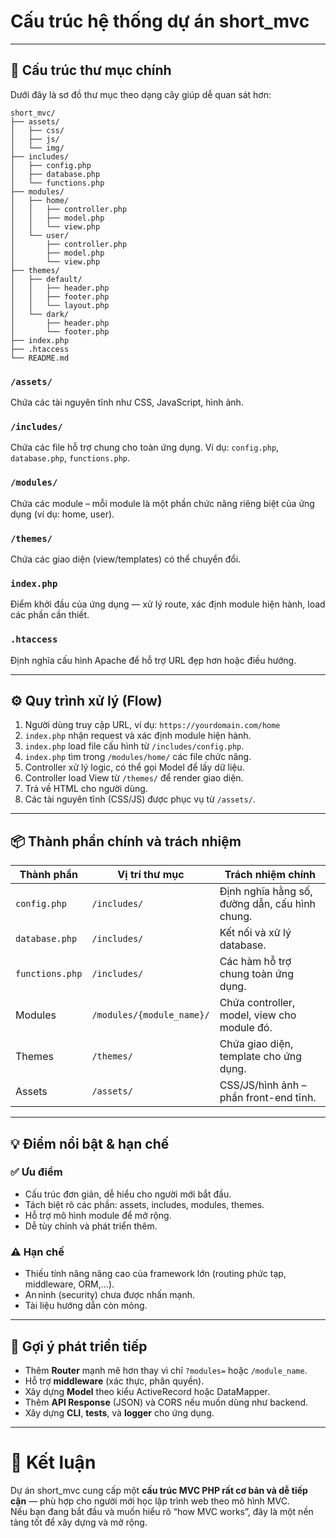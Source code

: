 # Cấu trúc hệ thống dự án **short_mvc**

---

## 🧱 Cấu trúc thư mục chính  

Dưới đây là sơ đồ thư mục theo dạng cây giúp dễ quan sát hơn:

```
short_mvc/
├── assets/
│   ├── css/
│   ├── js/
│   └── img/
├── includes/
│   ├── config.php
│   ├── database.php
│   └── functions.php
├── modules/
│   ├── home/
│   │   ├── controller.php
│   │   ├── model.php
│   │   └── view.php
│   └── user/
│       ├── controller.php
│       ├── model.php
│       └── view.php
├── themes/
│   ├── default/
│   │   ├── header.php
│   │   ├── footer.php
│   │   └── layout.php
│   └── dark/
│       ├── header.php
│       └── footer.php
├── index.php
├── .htaccess
└── README.md
```

### `/assets/`  
Chứa các tài nguyên tĩnh như CSS, JavaScript, hình ảnh.  

### `/includes/`  
Chứa các file hỗ trợ chung cho toàn ứng dụng. Ví dụ: `config.php`, `database.php`, `functions.php`.  

### `/modules/`  
Chứa các module – mỗi module là một phần chức năng riêng biệt của ứng dụng (ví dụ: home, user).  

### `/themes/`  
Chứa các giao diện (view/templates) có thể chuyển đổi.

### `index.php`  
Điểm khởi đầu của ứng dụng — xử lý route, xác định module hiện hành, load các phần cần thiết.

### `.htaccess`  
Định nghĩa cấu hình Apache để hỗ trợ URL đẹp hơn hoặc điều hướng.

---

## ⚙️ Quy trình xử lý (Flow)  

1. Người dùng truy cập URL, ví dụ: `https://yourdomain.com/home`  
2. `index.php` nhận request và xác định module hiện hành.  
3. `index.php` load file cấu hình từ `/includes/config.php`.  
4. `index.php` tìm trong `/modules/home/` các file chức năng.  
5. Controller xử lý logic, có thể gọi Model để lấy dữ liệu.  
6. Controller load View từ `/themes/` để render giao diện.  
7. Trả về HTML cho người dùng.  
8. Các tài nguyên tĩnh (CSS/JS) được phục vụ từ `/assets/`.

---

## 📦 Thành phần chính và trách nhiệm  
| Thành phần       | Vị trí thư mục            | Trách nhiệm chính                                |
|------------------|---------------------------|--------------------------------------------------|
| `config.php`     | `/includes/`              | Định nghĩa hằng số, đường dẫn, cấu hình chung.  |
| `database.php`   | `/includes/`              | Kết nối và xử lý database.                       |
| `functions.php`  | `/includes/`              | Các hàm hỗ trợ chung toàn ứng dụng.              |
| Modules          | `/modules/{module_name}/` | Chứa controller, model, view cho module đó.      |
| Themes           | `/themes/`                | Chứa giao diện, template cho ứng dụng.           |
| Assets           | `/assets/`                | CSS/JS/hình ảnh – phần front-end tĩnh.          |

---

## 💡 Điểm nổi bật & hạn chế  
### ✅ Ưu điểm  
- Cấu trúc đơn giản, dễ hiểu cho người mới bắt đầu.  
- Tách biệt rõ các phần: assets, includes, modules, themes.  
- Hỗ trợ mô hình module để mở rộng.  
- Dễ tùy chỉnh và phát triển thêm.

### ⚠️ Hạn chế  
- Thiếu tính năng nâng cao của framework lớn (routing phức tạp, middleware, ORM,…).  
- An ninh (security) chưa được nhấn mạnh.  
- Tài liệu hướng dẫn còn mỏng.

---

## 🚀 Gợi ý phát triển tiếp  
- Thêm **Router** mạnh mẽ hơn thay vì chỉ `?modules=` hoặc `/module_name`.  
- Hỗ trợ **middleware** (xác thực, phân quyền).  
- Xây dựng **Model** theo kiểu ActiveRecord hoặc DataMapper.  
- Thêm **API Response** (JSON) và CORS nếu muốn dùng như backend.  
- Xây dựng **CLI**, **tests**, và **logger** cho ứng dụng.

---

# 🧩 Kết luận  
Dự án short_mvc cung cấp một **cấu trúc MVC PHP rất cơ bản và dễ tiếp cận** — phù hợp cho người mới học lập trình web theo mô hình MVC.  
Nếu bạn đang bắt đầu và muốn hiểu rõ “how MVC works”, đây là một nền tảng tốt để xây dựng và mở rộng.
